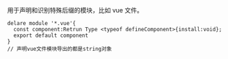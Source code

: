 用于声明和识别特殊后缀的模块，比如 vue 文件。

```
delare module '*.vue'{
  const component:Retrun Type <typeof defineComponent>{install:void};
  export default component
}
// 声明vue文件模块导出的都是string对象
```

